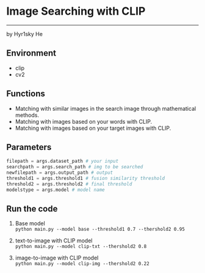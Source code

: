 # Image Searching with CLIP
---

by Hyr1sky He

## Environment

- clip
- cv2

## Functions

- Matching with similar images in the search image through mathematical methods.
- Matching with images based on your words with CLIP.
- Matching with images based on your target images with CLIP.

## Parameters

```python
filepath = args.dataset_path # your input
searchpath = args.search_path # img to be searched
newfilepath = args.output_path # output
threshold1 = args.threshold1 # fusion similarity threshold
threshold2 = args.threshold2 # final threshold
modelstype = args.model # model name
```

## Run the code

1. Base model\
`python main.py --model base --threshold1 0.7 --thershold2 0.95`

2. text-to-image with CLIP model\
`python main.py --model clip-txt --thershold2 0.8`

3. image-to-image with CLIP model\
`python main.py --model clip-img --thershold2 0.22`
